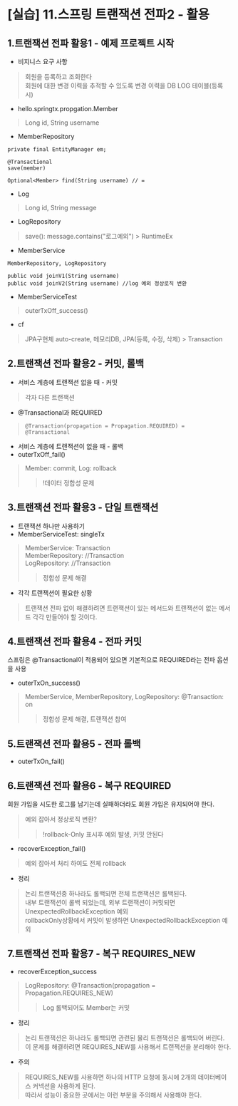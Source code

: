 # [실습] 11.스프링 트랜잭션 전파2 - 활용
## 1.트랜잭션 전파 활용1 - 예제 프로젝트 시작
- 비지니스 요구 사항
> 회원을 등록하고 조회한다  
회원에 대한 변경 이력을 추적할 수 있도록 변경 이력을 DB LOG 테이블(등록 시)
- hello.springtx.propgation.Member
> Long id, String username
- MemberRepository
```
private final EntityManager em;

@Transactional
save(member)

Optional<Member> find(String username) // =
```
- Log
> Long id, String message
- LogRepository
> save(): message.contains("로그예외") > RuntimeEx
- MemberService
```
MemberRepository, LogRepository

public void joinV1(String username)
public void joinV2(String username) //log 예외 정상로직 변환
```
- MemberServiceTest
> outerTxOff_success()
- cf
> JPA구현체 auto-create, 메모리DB, JPA(등록, 수정, 삭제) > Transaction

## 2.트랜잭션 전파 활용2 - 커밋, 롤백
- 서비스 계층에 트랜잭션 없을 때 - 커밋
> 각자 다른 트랜잭션
- @Transactional과 REQUIRED
> `@Transaction(propagation = Propagation.REQUIRED) = @Transactional`
- 서비스 계층에 트랜잭션이 없을 때 - 롤백
- outerTxOff_fail()
> Member: commit, Log: rollback
>> !데이터 정합성 문제

## 3.트랜잭션 전파 활용3 - 단일 트랜잭션
- 트랜잭션 하나만 사용하기
- MemberServiceTest: singleTx
> MemberService: Transaction  
MemberRepository: //Transaction  
LogRepository: //Transaction
>> 정합성 문제 해결
- 각각 트랜잭션이 필요한 상황
> 트랜잭션 전파 없이 해결하려면 트랜잭션이 있는 메서드와 트랜잭션이 없는 메서드 각각 만들어야 할 것이다.

## 4.트랜잭션 전파 활용4 - 전파 커밋
스프링은 @Transactional이 적용되어 있으면 기본적으로 REQUIRED라는 전파 옵션을 사용
- outerTxOn_success()
> MemberService, MemberRepository, LogRepository: @Transaction: on
>> 정합성 문제 해결, 트랜잭션 참여

## 5.트랜잭션 전파 활용5 - 전파 롤백
- outerTxOn_fail()

## 6.트랜잭션 전파 활용6 - 복구 REQUIRED
회원 가입을 시도한 로그를 남기는데 실패하더라도 회원 가입은 유지되어야 한다.
> 예외 잡아서 정상로직 변환?
>> !rollback-Only 표시후 예외 발생, 커밋 안된다
- recoverException_fail()
> 예외 잡아서 처리 하여도 전체 rollback
- 정리
> 논리 트랜잭션중 하나라도 롤백되면 전체 트랜잭션은 롤백된다.  
내부 트랜잭션이 롤백 되었는데, 외부 트랜잭션이 커밋되면 UnexpectedRollbackException 예외  
rollbackOnly상황에서 커밋이 발생하면 UnexpectedRollbackException 예외

## 7.트랜잭션 전파 활용7 - 복구 REQUIRES_NEW
- recoverException_success
> LogRepository: @Transaction(propagation = Propagation.REQUIRES_NEW)
>> Log 롤백되어도 Member는 커밋
- 정리
> 논리 트랜잭션은 하나라도 롤백되면 관련된 물리 트랜잭션은 롤백되어 버린다.  
이 문제를 해결하려면 REQUIRES_NEW를 사용해서 트랜잭션을 분리해야 한다.
- 주의
> REQUIRES_NEW를 사용하면 하나의 HTTP 요청에 동시에 2개의 데이터베이스 커넥션을 사용하게 된다.  
따라서 성능이 중요한 곳에서는 이런 부분을 주의해서 사용해야 한다.